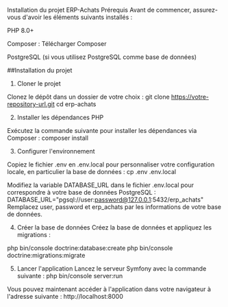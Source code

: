 Installation du projet ERP-Achats
Prérequis
Avant de commencer, assurez-vous d'avoir les éléments suivants installés :

PHP 8.0+

Composer : Télécharger Composer

PostgreSQL (si vous utilisez PostgreSQL comme base de données)

##Installation du projet

1. Cloner le projet

Clonez le dépôt dans un dossier de votre choix :
git clone https://votre-repository-url.git
cd erp-achats

2. Installer les dépendances PHP

Exécutez la commande suivante pour installer les dépendances via Composer :
composer install

3. Configurer l'environnement

Copiez le fichier .env en .env.local pour personnaliser votre configuration locale, en particulier la base de données :
cp .env .env.local

Modifiez la variable DATABASE_URL dans le fichier .env.local pour correspondre à votre base de données PostgreSQL :
DATABASE_URL="pgsql://user:password@127.0.0.1:5432/erp_achats"
Remplacez user, password et erp_achats par les informations de votre base de données.

4. Créer la base de données
Créez la base de données et appliquez les migrations :

php bin/console doctrine:database:create
php bin/console doctrine:migrations:migrate

5. Lancer l'application
Lancez le serveur Symfony avec la commande suivante :
php bin/console server:run

Vous pouvez maintenant accéder à l'application dans votre navigateur à l'adresse suivante :
http://localhost:8000
